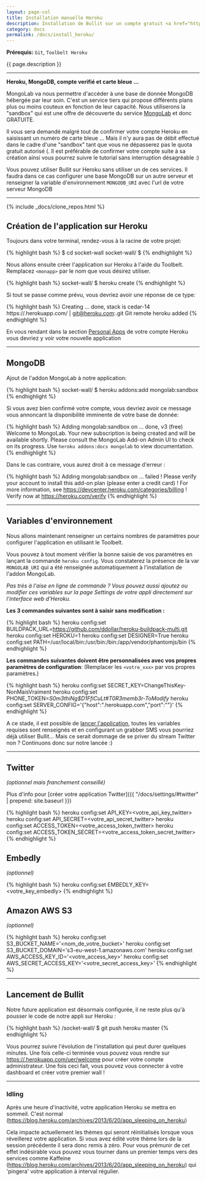 ```yaml
---
layout: page-col
title: Installation manuelle Heroku
description: Installation de Bullit sur un compte gratuit <a href="https://www.heroku.com/" target="_blank">Heroku</a> et utilisation du service <a href="https://mongolab.com/" target="_blank">MongoLab</a> pour gérer simplement et toujours gratuitement votre base de donnée MongoDB.
category: docs
permalink: /docs/install_heroku/
---
```


__Prérequis:__ `Git`, `Toolbelt Heroku`

<p class="bg-info-box">
{{ page.description }}
</p>

---

__Heroku, MongoDB, compte verifié et carte bleue ...__

MongoLab va nous permettre d'accéder à une base de donnée MongoDB hébergée par leur soin. C'est un service tiers qui propose différents plans plus ou moins couteux en fonction de leur capacité. Nous utiliserons la "sandbox" qui est une offre de découverte du service [MongoLab](https://addons.heroku.com/mongolab) et donc GRATUITE. 

Il vous sera demandé malgré tout de confirmer votre compte Heroku en saisissant un numéro de carte bleue ... Mais il n'y aura pas de débit effectué dans le cadre d'une "sandbox" tant que vous ne dépasserez pas le quota gratuit autorisé (. Il est préférable de confirmer votre compte suite à sa création ainsi vous pourrez suivre le tutorial sans interruption désagréable :)

Vous pouvez utiliser Bullit sur Heroku sans utiliser un de ces services. Il faudra dans ce cas configurer une base MongoDB sur un autre serveur et renseigner la variable d'environnement `MONGODB_URI` avec l'url de votre serveur MongoDB

---

{% include _docs/clone_repos.html %}

## Création de l'application sur Heroku

Toujours dans votre terminal, rendez-vous à la racine de votre projet:

{% highlight bash %}
$ cd socket-wall
socket-wall/ $ 
{% endhighlight %}

Nous allons ensuite créer l'application sur Heroku à l'aide du Toolbelt. Remplacez `<monapp>` par le nom que vous désirez utiliser.

{% highlight bash %}
socket-wall/ $ heroku create <monapp>
{% endhighlight %}

Si tout se passe comme prévu, vous devriez avoir une réponse de ce type:

{% highlight bash %}
Creating <monapp>... done, stack is cedar-14
https://<monapp>.herokuapp.com/ | git@heroku.com:<monapp>.git
Git remote heroku added
{% endhighlight %}

En vous rendant dans la section [Personal Apps](https://dashboard.heroku.com/apps) de votre compte Heroku vous devriez y voir votre nouvelle application <monapp>

---

## MongoDB

Ajout de l'addon MongoLab à notre application:

{% highlight bash %}
socket-wall/ $ heroku addons:add mongolab:sandbox
{% endhighlight %}

Si vous avez bien confirmé votre compte, vous devriez avoir ce message vous annoncant la disponibilité imminente de votre base de donnée:

{% highlight bash %}
Adding mongolab:sandbox on <monapp>... done, v3 (free)
Welcome to MongoLab.  Your new subscription is being created and will be available shortly.  Please consult the MongoLab Add-on Admin UI to check on its progress.
Use `heroku addons:docs mongolab` to view documentation.
{% endhighlight %}

Dans le cas contraire, vous aurez droit à ce message d'erreur :

{% highlight bash %}
Adding mongolab:sandbox on <monapp>... failed
 !    Please verify your account to install this add-on plan (please enter a credit card)
 !    For more information, see https://devcenter.heroku.com/categories/billing
 !    Verify now at https://heroku.com/verify
{% endhighlight %}

---

## Variables d'environnement

Nous allons maintenant renseigner un certains nombres de paramètres pour configurer l'application en utilisant le Toolbelt.

Vous pouvez à tout moment vérifier la bonne saisie de vos paramètres en lançant la commande `heroku config`. Vous constaterez la présence de la var `MONGOLAB_URI` qui a été renseignée automatiquement à l'installation de l'addon MongoLab.

_Pas très à l'aise en ligne de commande ? Vous pouvez aussi ajoutez ou modifier ces variables sur la page Settings de votre appli directement sur l'interface web d'Heroku._

__Les 3 commandes suivantes sont à saisir sans modification :__

{% highlight bash %}
heroku config:set BUILDPACK_URL=https://github.com/ddollar/heroku-buildpack-multi.git
heroku config:set HEROKU=1
heroku config:set DESIGNER=True
heroku config:set PATH=/usr/local/bin:/usr/bin:/bin:/app/vendor/phantomjs/bin
{% endhighlight %}

__Les commandes suivantes doivent être personnalisées avec vos propres paramètres de configuration__: (Remplacer les `<votre_xxx>` par vos propres paramètres.)

{% highlight bash %}
heroku config:set SECRET_KEY=ChangeThisKey-NonMaisVraiment
heroku config:set PHONE_TOKEN=_S0m3thiNg$D1FfiCuLt#T0R3memb3r-ToModify_
heroku config:set SERVER_CONFIG='{"host":"<monapp>.herokuapp.com","port":""}'
{% endhighlight %}

A ce stade, il est possible de [lancer l'application](#run), toutes les variables requises sont renseignés et en configurant un grabber SMS vous pourriez déjà utiliser Bullit... Mais ce serait dommage de se priver du stream Twitter non ? Continuons donc sur notre lancée :)

---

## Twitter
_(optionnel mais franchement conseillé)_

Plus d'info pour [créer votre application Twitter]({{ "/docs/settings/#twitter" | prepend: site.baseurl }})

{% highlight bash %}
heroku config:set API_KEY=<votre_api_key_twitter>
heroku config:set API_SECRET=<votre_api_secret_twitter>
heroku config:set ACCESS_TOKEN=<votre_access_token_twitter>
heroku config:set ACCESS_TOKEN_SECRET=<votre_access_token_secret_twitter>
{% endhighlight %}

## Embedly 
_(optionnel)_

{% highlight bash %}
heroku config:set EMBEDLY_KEY=<votre_key_embedly>
{% endhighlight %}

## Amazon AWS S3
_(optionnel)_

{% highlight bash %}
heroku config:set S3_BUCKET_NAME='<nom_de_votre_bucket>'
heroku config:set S3_BUCKET_DOMAIN='s3-eu-west-1.amazonaws.com'
heroku config:set AWS_ACCESS_KEY_ID='<votre_access_key>'
heroku config:set AWS_SECRET_ACCESS_KEY='<votre_secret_access_key>'
{% endhighlight %}

<a name="run"></a>

---

## Lancement de Bullit

Notre future application est désormais configurée, il ne reste plus qu'à pousser le code de notre appli sur Heroku :

{% highlight bash %}
/socket-wall/ $ git push heroku master
{% endhighlight %}

Vous pourrez suivre l'évolution de l'installation qui peut durer quelques minutes. Une fois celle-ci terminée vous pouvez vous rendre sur [https://<monapp>.herokuapp.com/uer/welcome](https://<monapp>.herokuapp.com/uer/welcome) pour créer votre compte administrateur. Une fois ceci fait, vous pouvez vous connecter à votre dashboard et créer votre premier wall !


---


### Idling 

Après une heure d'inactivité, votre application Heroku se mettra en sommeil. C'est normal (<https://blog.heroku.com/archives/2013/6/20/app_sleeping_on_heroku>)

Cela impacte actuellement les thèmes qui seront réinitialisés lorsque vous réveillerez votre application. Si vous avez édité votre thème lors de la session précédente il sera donc remis à zéro. Pour vous prémunir de cet effet indésirable vous pouvez vous tourner dans un premier temps vers des services comme Kaffeine (<https://blog.heroku.com/archives/2013/6/20/app_sleeping_on_heroku>) qui 'pingera' votre application à interval régulier.

